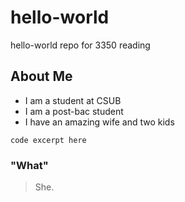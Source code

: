 # hello-world
hello-world repo for 3350 reading

## **About Me**

- I am a student at CSUB
- I am a post-bac student
- I have an amazing wife and two kids

`code excerpt here`

### "What"
>She.

